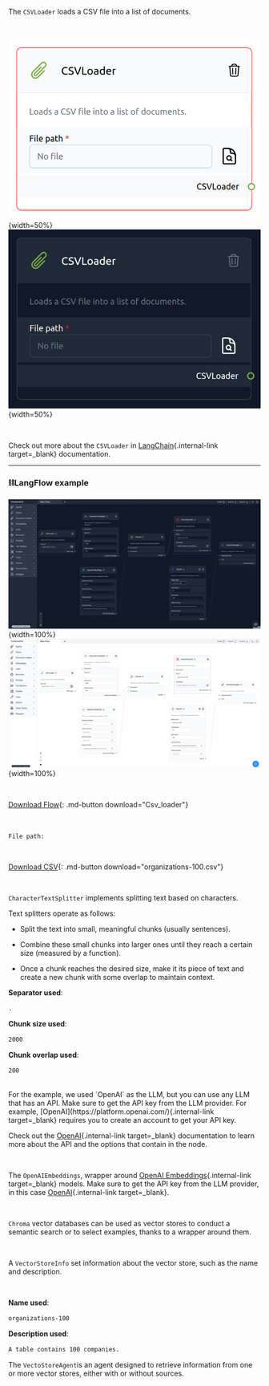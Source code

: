 The `CSVLoader` loads a CSV file into a list of documents.

<br>

![Description](img/single_node/csv_loader.png#only-light){width=50%}
![Description](img/single_node/csv_loader2.png#only-dark){width=50%}

<br>

Check out more about the `CSVLoader` in [LangChain](https://python.langchain.com/en/latest/modules/indexes/document_loaders/examples/csv.html?highlight=CSV%20loader){.internal-link target=\_blank} documentation.

---

### ⛓️LangFlow example

![Description](img/csv-loader2.png#only-dark){width=100%}
![Description](img/csv-loader.png#only-light){width=100%}

<br>

[Download Flow](data/Csv_loader.json){: .md-button download="Csv_loader"}

<br>

`File path:`

<br>

[Download CSV](data/organizations-100.csv){: .md-button download="organizations-100.csv"}

<br>

`CharacterTextSplitter` implements splitting text based on characters.

Text splitters operate as follows:

- Split the text into small, meaningful chunks (usually sentences).

- Combine these small chunks into larger ones until they reach a certain size (measured by a function).

- Once a chunk reaches the desired size, make it its piece of text and create a new chunk with some overlap to maintain context.

**Separator used**:

```txt
.
```

**Chunk size used**:

```txt
2000
```

**Chunk overlap used**:

```txt
200
```

<br>
For the example, we used `OpenAI` as the LLM, but you can use any LLM that has an API. Make sure to get the API key from the LLM provider. For example, [OpenAI](https://platform.openai.com/){.internal-link target=_blank} requires you to create an account to get your API key.

<br>

Check out the [OpenAI](https://platform.openai.com/docs/introduction/overview){.internal-link target=\_blank} documentation to learn more about the API and the options that contain in the node.

<br>

The `OpenAIEmbeddings`, wrapper around [OpenAI Embeddings](https://platform.openai.com/docs/guides/embeddings/what-are-embeddings){.internal-link target=\_blank} models. Make sure to get the API key from the LLM provider, in this case [OpenAI](https://platform.openai.com/){.internal-link target=\_blank}.

<br>

`Chroma` vector databases can be used as vector stores to conduct a semantic search or to select examples, thanks to a wrapper around them.

<br>

A `VectorStoreInfo` set information about the vector store, such as the name and description.

<br>

**Name used**:

```txt
organizations-100
```

**Description used**:

```txt
A table contains 100 companies.
```

The `VectoStoreAgent`is an agent designed to retrieve information from one or more vector stores, either with or without sources.
